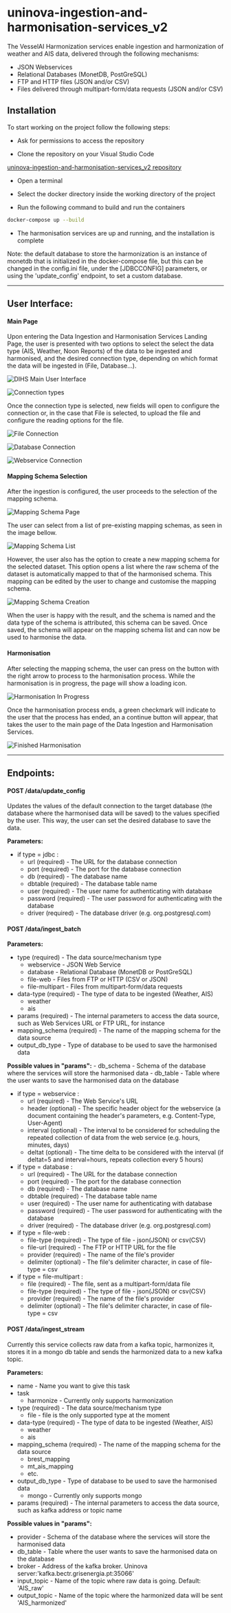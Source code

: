 # uninova-ingestion-and-harmonisation-services_v2

The VesselAI Harmonization services enable ingestion and harmonization of weather and AIS data, delivered through the following mechanisms:
 - JSON Webservices
 - Relational Databases (MonetDB, PostGreSQL)
 - FTP and HTTP files (JSON and/or CSV)
 - Files delivered through multipart-form/data requests (JSON and/or CSV)

## Installation

To start working on the project follow the following steps:

* Ask for permissions to access the repository

* Clone the repository on your Visual Studio Code

[uninova-ingestion-and-harmonisation-services_v2 repository](https://github.com/VesselAI/uninova-ingestion-and-harmonisation-services_v2.git)

* Open a terminal

* Select the docker directory inside the working directory of the project

* Run the following command to build and run the containers
```bash
docker-compose up --build
```
* The harmonisation services are up and running, and the installation is complete

Note: the default database to store the harmonization is an instance of monetdb that is initialized in the docker-compose file, but this can be changed in the config.ini file, under the [JDBCCONFIG] parameters, or using the 'update_config' endpoint, to set a custom database.

--- 
## User Interface:
#### Main Page

Upon entering the Data Ingestion and Harmonisation Services Landing Page, the user is presented with two options to select the select the data type (AIS, Weather, Noon Reports) of the data to be ingested and harmonised, and the desired connection type, depending on which format the data will be ingested in (File, Database...).

![DIHS Main User Interface](./imgs/MainPage.png)

![Connection types](./imgs/ConnTypes.png)

Once the connection type is selected, new fields will open to configure the connection or, in the case that File is selected, to upload the file and configure the reading options for the file.

![File Connection](./imgs/FileConn.png)

![Database Connection](./imgs/DatabaseConn.png)

![Webservice Connection](./imgs/WebserviceConn.png)

#### Mapping Schema Selection

After the ingestion is configured, the user proceeds to the selection of the mapping schema. 

![Mapping Schema Page](./imgs/MappingPage.png)

The user can select from a list of pre-existing mapping schemas, as seen in the image bellow.

![Mapping Schema List](./imgs/MappingPage2.png)

However, the user also has the option to create a new mapping schema for the selected dataset. This option opens a list where the raw schema of the dataset is automatically mapped to that of the harmonised schema. This mapping can be edited by the user to change and customise the mapping schema. 

![Mapping Schema Creation](./imgs/MappingPage3.png)

When the user is happy with the result, and the schema is named and the data type of the schema is attributed, this schema can be saved. Once saved, the schema will appear on the mapping schema list and can now be used to harmonise the data.

#### Harmonisation
After selecting the mapping schema, the user can press on the button with the right arrow to process to the harmonisation process. While the harmonisation is in progress, the page will show a loading icon.

![Harmonisation In Progress](./imgs/HarmonizationLoading.png)

Once the harmonisation process ends, a green checkmark will indicate to the user that the process has ended, an a continue button will appear, that takes the user to the main page of the Data Ingestion and Harmonisation Services.

![Finished Harmonisation](./imgs/HarmonizationDone.png)

---
## Endpoints:
#### POST /data/update_config

Updates the values of the default connection to the target database (the database where the harmonised data will be saved) to the values specified by the user. This way, the user can set the desired database to save the data.

__Parameters:__
 - if type = jdbc :
    - url (required)            - The URL for the database connection
    - port (required)           - The port for the database connection
    - db (required)             - The database name
    - dbtable (required)        - The database table name
    - user (required)           - The user name for authenticating with database
    - password (required)       - The user password for authenticating with the database
    - driver (required)         - The database driver (e.g. org.postgresql.com)
#### POST /data/ingest_batch

__Parameters:__

 - type (required)              - The data source/mechanism type
    - webservice                - JSON Web Service
    - database                  - Relational Database (MonetDB or PostGreSQL)
    - file-web                  - Files from FTP or HTTP (CSV or JSON)
    - file-multipart            - Files from multipart-form/data requests
 - data-type (required)         - The type of data to be ingested (Weather, AIS)
    - weather
    - ais
 - params (required)            - The internal parameters to access the data source, such as Web Services URL or FTP URL, for instance
 - mapping_schema (required)    - The name of the mapping schema for the data source
 - output_db_type               - Type of database to be used to save the harmonised data


__Possible values in "params":__
    - db_schema                 - Schema of the database where the services will store the harmonised data
    - db_table                  - Table where the user wants to save the harmonised data on the database
    
 - if type = webservice :
    - url (required)            - The Web Service's URL
    - header (optional)         - The specific header object for the webservice (a document containing the header's parameters, e.g. Content-Type, User-Agent)
    - interval (optional)       - The interval to be considered for scheduling the repeated collection of data from the web service (e.g. hours, minutes, days)
    - deltat (optional)         - The time delta to be considered with the interval (if deltat=5 and interval=hours, repeats collection every 5 hours)
 - if type = database :
    - url (required)            - The URL for the database connection
    - port (required)           - The port for the database connection
    - db (required)             - The database name
    - dbtable (required)        - The database table name
    - user (required)           - The user name for authenticating with database
    - password (required)       - The user password for authenticating with the database
    - driver (required)         - The database driver (e.g. org.postgresql.com)
 - if type = file-web :
    - file-type (required)      - The type of file - json(JSON) or csv(CSV)
    - file-url (required)       - The FTP or HTTP URL for the file
    - provider (required)       - The name of the file's provider
    - delimiter (optional)      - The file's delimiter character, in case of file-type = csv
 - if type = file-multipart :
    - file (required)           - The file, sent as a multipart-form/data file
    - file-type (required)      - The type of file - json(JSON) or csv(CSV)
    - provider (required)       - The name of the file's provider
    - delimiter (optional)      - The file's delimiter character, in case of file-type = csv
#### POST /data/ingest_stream

Currently this service collects raw data from a kafka topic, harmonizes it, stores it in a mongo db table and sends the harmonized data to a new kafka topic.

__Parameters:__
 - name                         - Name you want to give this task
 - task
    - harmonize                 - Currently only supports harmonization
 - type (required)              - The data source/mechanism type
    - file                      - file is the only supported type at the moment
 - data-type (required)         - The type of data to be ingested (Weather, AIS)
    - weather
    - ais
 - mapping_schema (required)    - The name of the mapping schema for the data source
    - brest_mapping
    - mt_ais_mapping
    - etc.
 - output_db_type               - Type of database to be used to save the harmonised data
    - mongo                        - Currently only supports mongo
 - params (required)            - The internal parameters to access the data source, such as kafka address or topic name

__Possible values in "params":__
   - provider                 - Schema of the database where the services will store the harmonised data
   - db_table                 - Table where the user wants to save the harmonised data on the database
   - broker                   - Address of the kafka broker. Uninova server:'kafka.bectr.grisenergia.pt:35066'
   - input_topic              - Name of the topic where raw data is going. Default: 'AIS_raw'
   - output_topic             - Name of the topic where the harmonized data will be sent 'AIS_harmonized'
